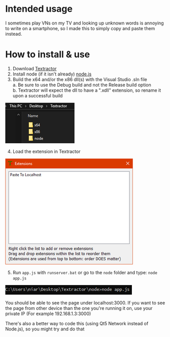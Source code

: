 # Intended usage
I sometimes play VNs on my TV and looking up unknown words is annoying to write on a smartphone, so I made this to simply copy and paste them instead.

# How to install & use

1. Download [Textractor](https://github.com/Artikash/Textractor)
2. Install node (if it isn't already) [node.js](https://nodejs.org/en/download/)
3. Build the x64 and/or the x86 dll(s) with the Visual Studio .sln file  
   a. Be sure to use the Debug build and not the Release build option  
   b. Textractor will expect the dll to have a ".xdll" extension, so rename it upon a successful build  

![1](/pictures/1.png)

4. Load the extension in Textractor

![2](/pictures/2.png)

5. Run `app.js` with `runserver.bat` or go to the `node` folder and type: ``node app.js``

![3](/pictures/3.png)

You should be able to see the page under localhost:3000.
If you want to see the page from other device than the one you're running it on, use your private IP (For example 192.168.1.3:3000)

There's also a better way to code this (using Qt5 Network instead of Node.js), so you might try and do that
